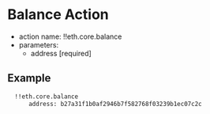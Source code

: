 # Balance Action

- action name: !!eth.core.balance
- parameters:
  - address [required]

## Example

```md
  !!eth.core.balance
      address: b27a31f1b0af2946b7f582768f03239b1ec07c2c
```
